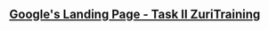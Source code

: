 ## [Google's Landing Page - Task II ZuriTraining](https://williams-bo.github.io/landing-page-Google-zuri/)
